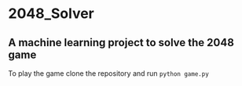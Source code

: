 # 2048_Solver
## A machine learning project to solve the 2048 game

To play the game clone the repository and run
```python game.py```
